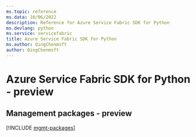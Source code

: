 ```yaml
---
ms.topic: reference
ms.data: 10/06/2022
description: Reference for Azure Service Fabric SDK for Python
ms.devlang: python
ms.service: servicefabric
title: Azure Service Fabric SDK for Python
ms.author: QingChenmsft
author: QingChenmsft
---
```

# Azure Service Fabric SDK for Python - preview

## Management packages - preview
[!INCLUDE [mgmt-packages](service-fabric-mgmt-index.md)]
